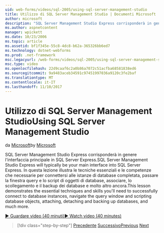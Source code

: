 ```yaml
---
uid: web-forms/videos/sql-2005/using-sql-server-management-studio
title: Utilizzo di SQL Server Management Studio | Documenti Microsoft
author: microsoft
description: "SQL Server Management Studio Express corrisponderà in genere l'interfaccia principale in SQL Server Express. In questa lezione vengono illustrate le tecniche essenziali ski..."
ms.author: aspnetcontent
manager: wpickett
ms.date: 10/23/2006
ms.topic: article
ms.assetid: bf1f345e-55c8-4dc8-b62a-365326bb6ed7
ms.technology: dotnet-webforms
ms.prod: .net-framework
msc.legacyurl: /web-forms/videos/sql-2005/using-sql-server-management-studio
msc.type: video
ms.openlocfilehash: 22d9caaf6c2a0b86a7072c51acfba68581838ed6
ms.sourcegitcommit: 9a9483aceb34591c97451997036a9120c3fe2baf
ms.translationtype: MT
ms.contentlocale: it-IT
ms.lasthandoff: 11/10/2017
---
```

<a name="using-sql-server-management-studio"></a><span data-ttu-id="112a8-104">Utilizzo di SQL Server Management Studio</span><span class="sxs-lookup"><span data-stu-id="112a8-104">Using SQL Server Management Studio</span></span>
====================
<span data-ttu-id="112a8-105">da [Microsoft](https://github.com/microsoft)</span><span class="sxs-lookup"><span data-stu-id="112a8-105">by [Microsoft](https://github.com/microsoft)</span></span>

<span data-ttu-id="112a8-106">SQL Server Management Studio Express corrisponderà in genere l'interfaccia principale in SQL Server Express.</span><span class="sxs-lookup"><span data-stu-id="112a8-106">SQL Server Management Studio Express will typically be your main interface into SQL Server Express.</span></span> <span data-ttu-id="112a8-107">In questa lezione illustra le tecniche essenziali e le competenze che necessarie per connettersi alle istanze di database completata, passare la finestra query e lo script di oggetti di database, associare, lo scollegamento e il backup dei database e molto altro ancora.</span><span class="sxs-lookup"><span data-stu-id="112a8-107">This lesson demonstrates the essential techniques and skills you'll need to successfully connect to database instances, navigate the query window and scripting database objects, attaching, detaching and backing up databases, and much more.</span></span>

[<span data-ttu-id="112a8-108">&#9654; Guardare video (40 minuti)</span><span class="sxs-lookup"><span data-stu-id="112a8-108">&#9654; Watch video (40 minutes)</span></span>](https://channel9.msdn.com/Blogs/ASP-NET-Site-Videos/using-sql-server-management-studio)

>[!div class="step-by-step"]
<span data-ttu-id="112a8-109">[Precedente](connecting-your-web-application-to-sql-server-2005-express-edition.md)
[Successivo](getting-started-with-reporting-services.md)</span><span class="sxs-lookup"><span data-stu-id="112a8-109">[Previous](connecting-your-web-application-to-sql-server-2005-express-edition.md)
[Next](getting-started-with-reporting-services.md)</span></span>

